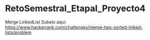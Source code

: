 # RetoSemestral_EtapaI_Proyecto4
Merge LinkedList
Subelo aqui: 
https://www.hackerrank.com/challenges/merge-two-sorted-linked-lists/problem
